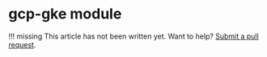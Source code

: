 # gcp-gke module

!!! missing
    This article has not been written yet. Want to help? [Submit a pull request](https://github.com/ilyasotkov/exekube/pulls).
